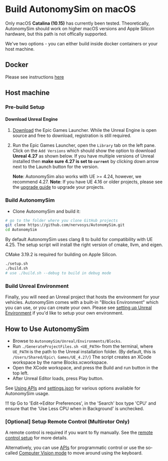 # Build AutonomySim on macOS

Only macOS **Catalina (10.15)** has currently been tested. Theoretically, AutonomySim should work on higher macOS versions and Apple Silicon hardware, but this path is not offically supported.

We've two options - you can either build inside docker containers or your host machine.

## Docker

Please see instructions [here](docker_ubuntu.md)

## Host machine

### Pre-build Setup

#### Download Unreal Engine

1. [Download](https://www.unrealengine.com/download) the Epic Games Launcher. While the Unreal Engine is open source and free to download, registration is still required.
2. Run the Epic Games Launcher, open the `Library` tab on the left pane.
   Click on the `Add Versions` which should show the option to download **Unreal 4.27** as shown below. If you have multiple versions of Unreal installed then **make sure 4.27 is set to `current`** by clicking down arrow next to the Launch button for the version.

   **Note**: AutonomySim also works with UE >= 4.24, however, we recommend 4.27.
   **Note**: If you have UE 4.16 or older projects, please see the [upgrade guide](unreal_upgrade.md) to upgrade your projects.

### Build AutonomySim

- Clone AutonomySim and build it:

```bash
# go to the folder where you clone GitHub projects
git clone https://github.com/nervosys/AutonomySim.git
cd AutonomySim
```

By default AutonomySim uses clang 8 to build for compatibility with UE 4.25. The setup script will install the right version of cmake, llvm, and eigen.

CMake 3.19.2 is required for building on Apple Silicon.

```bash
./setup.sh
./build.sh
# use ./build.sh --debug to build in debug mode
```

### Build Unreal Environment

Finally, you will need an Unreal project that hosts the environment for your vehicles. AutonomySim comes with a built-in "Blocks Environment" which you can use, or you can create your own. Please see [setting up Unreal Environment](unreal_proj.md) if you'd like to setup your own environment.

## How to Use AutonomySim

- Browse to `AutonomySim/Unreal/Environments/Blocks`.
- Run `./GenerateProjectFiles.sh <UE_PATH>` from the terminal, where `UE_PATH` is the path to the Unreal installation folder. (By default, this is `/Users/Shared/Epic\ Games/UE_4.27/`) The script creates an XCode workspace by the name Blocks.xcworkspace.
- Open the XCode workspace, and press the Build and run button in the top left.
- After Unreal Editor loads, press Play button.

See [Using APIs](apis.md) and [settings.json](settings.md) for various options available for AutonomySim usage.

!!! tip
Go to 'Edit->Editor Preferences', in the 'Search' box type 'CPU' and ensure that the 'Use Less CPU when in Background' is unchecked.

### [Optional] Setup Remote Control (Multirotor Only)

A remote control is required if you want to fly manually. See the [remote control setup](remote_control.md) for more details.

Alternatively, you can use [APIs](apis.md) for programmatic control or use the so-called [Computer Vision mode](image_apis.md) to move around using the keyboard.
